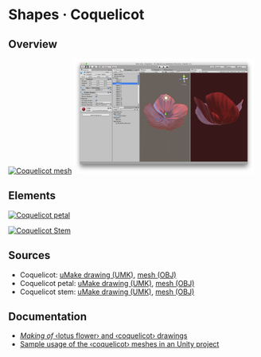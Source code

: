 # Shapes · Coquelicot

## Overview

<a href="Coquelicot.obj"><img src="Coquelicot.png" title="Coquelicot mesh" height="230" /></a>
<a href="../../docs/usage/unity/coquelicot/README.md"><img src="../../docs/usage/images/Coquelicot-and-Stem-in-Unity-01.png" title="Coquelicot and Stem (Unity project)" height="230" /></a>

## Elements

<a href="Coquelicot%20Petal%20Take%203.obj"><img src="Coquelicot%20Petal%20Take%203.png" title="Coquelicot petal" height="115" /></a>

<a href="Stem%20Take%203.obj"><img src="Stem%20Take%203.png" title="Coquelicot Stem" height="115" /></a>

## Sources

* Coquelicot: [uMake drawing (UMK)](Coquelicot.umk), [mesh (OBJ)](Coquelicot.obj)
* Coquelicot petal: [uMake drawing (UMK)](Coquelicot%20Petal%20Take%203.umk), [mesh (OBJ)](Coquelicot%20Petal%20Take%203.obj)
* Coquelicot stem: [uMake drawing (UMK)](Stem%20Take%203.umk), [mesh (OBJ)](Stem%20Take%203.obj)

## Documentation

* [_Making of_ ‹lotus flower› and ‹coquelicot› drawings](../../docs/making-of/README.md)
* [Sample usage of the ‹coquelicot› meshes in an Unity project](../../docs/usage/unity/coquelicot/)